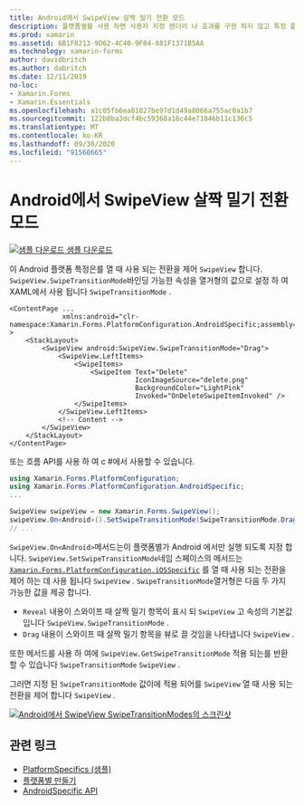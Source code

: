 ```yaml
---
title: Android에서 SwipeView 살짝 밀기 전환 모드
description: 플랫폼별를 사용 하면 사용자 지정 렌더러 나 효과를 구현 하지 않고 특정 플랫폼 에서만 사용할 수 있는 기능을 사용할 수 있습니다. 이 문서에서는 SwipeView를 열 때 사용 되는 전환을 제어 하는 Android 플랫폼별를 사용 하는 방법을 설명 합니다.
ms.prod: xamarin
ms.assetid: 6B1F8213-9D62-4C40-9F04-881F1371B5AA
ms.technology: xamarin-forms
author: davidbritch
ms.author: dabritch
ms.date: 12/11/2019
no-loc:
- Xamarin.Forms
- Xamarin.Essentials
ms.openlocfilehash: a1c05fb6ea81827be97d1d49a8066a755ac0a1b7
ms.sourcegitcommit: 122b8ba3dcf4bc59368a16c44e71846b11c136c5
ms.translationtype: MT
ms.contentlocale: ko-KR
ms.lasthandoff: 09/30/2020
ms.locfileid: "91560665"
---
```

# <a name="swipeview-swipe-transition-mode-on-android"></a>Android에서 SwipeView 살짝 밀기 전환 모드

[![샘플 다운로드](~/media/shared/download.png) 샘플 다운로드](https://docs.microsoft.com/samples/xamarin/xamarin-forms-samples/userinterface-platformspecifics)

이 Android 플랫폼 특정은를 열 때 사용 되는 전환을 제어 `SwipeView` 합니다. `SwipeView.SwipeTransitionMode`바인딩 가능한 속성을 열거형의 값으로 설정 하 여 XAML에서 사용 됩니다 `SwipeTransitionMode` .

```xaml
<ContentPage ...
             xmlns:android="clr-namespace:Xamarin.Forms.PlatformConfiguration.AndroidSpecific;assembly=Xamarin.Forms.Core" >
    <StackLayout>
        <SwipeView android:SwipeView.SwipeTransitionMode="Drag">
            <SwipeView.LeftItems>
                <SwipeItems>
                    <SwipeItem Text="Delete"
                               IconImageSource="delete.png"
                               BackgroundColor="LightPink"
                               Invoked="OnDeleteSwipeItemInvoked" />
                </SwipeItems>
            </SwipeView.LeftItems>
            <!-- Content -->
        </SwipeView>
    </StackLayout>
</ContentPage>
```

또는 흐름 API를 사용 하 여 c #에서 사용할 수 있습니다.

```csharp
using Xamarin.Forms.PlatformConfiguration;
using Xamarin.Forms.PlatformConfiguration.AndroidSpecific;
...

SwipeView swipeView = new Xamarin.Forms.SwipeView();
swipeView.On<Android>().SetSwipeTransitionMode(SwipeTransitionMode.Drag);
// ...
```

`SwipeView.On<Android>`메서드는이 플랫폼별가 Android 에서만 실행 되도록 지정 합니다. `SwipeView.SetSwipeTransitionMode`네임 스페이스의 메서드는 [`Xamarin.Forms.PlatformConfiguration.iOSSpecific`](xref:Xamarin.Forms.PlatformConfiguration.iOSSpecific) 를 열 때 사용 되는 전환을 제어 하는 데 사용 됩니다 `SwipeView` . `SwipeTransitionMode`열거형은 다음 두 가지 가능한 값을 제공 합니다.

- `Reveal` 내용이 스와이프 때 살짝 밀기 항목이 표시 되 `SwipeView` 고 속성의 기본값입니다 `SwipeView.SwipeTransitionMode` .
- `Drag` 내용이 스와이프 때 살짝 밀기 항목을 뷰로 끌 것임을 나타냅니다 `SwipeView` .

또한 메서드를 사용 하 여에 `SwipeView.GetSwipeTransitionMode` 적용 되는를 반환할 수 있습니다 `SwipeTransitionMode` `SwipeView` .

그러면 지정 된 `SwipeTransitionMode` 값이에 적용 되어를 `SwipeView` 열 때 사용 되는 전환을 제어 합니다 `SwipeView` .

[![Android에서 SwipeView SwipeTransitionModes의 스크린샷](swipeview-swipetransitionmode-images/swipetransitionmode.png "Android의 SwipeTransitionModes")](swipeview-swipetransitionmode-images/swipetransitionmode-large.png#lightbox "Android의 SwipeTransitionModes")

## <a name="related-links"></a>관련 링크

- [PlatformSpecifics (샘플)](/samples/xamarin/xamarin-forms-samples/userinterface-platformspecifics)
- [플랫폼별 만들기](~/xamarin-forms/platform/platform-specifics/index.md#creating-platform-specifics)
- [AndroidSpecific API](xref:Xamarin.Forms.PlatformConfiguration.AndroidSpecific)